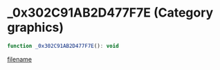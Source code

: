 # _0x302C91AB2D477F7E (Category graphics)

```js
function _0x302C91AB2D477F7E(): void
```

[filename](_0x302C91AB2D477F7E_m.md ':include')